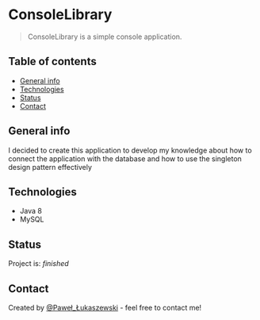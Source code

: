 # ConsoleLibrary
> ConsoleLibrary is a simple console application.

## Table of contents
* [General info](#general-info)
* [Technologies](#technologies)
* [Status](#status)
* [Contact](#contact)

## General info
I decided to create this application to develop my knowledge about how to connect the application with the database and how to use the singleton design pattern effectively

## Technologies
* Java 8
* MySQL

## Status
Project is: _finished_

## Contact
Created by [@Paweł_Łukaszewski](https://www.linkedin.com/in/paweł-łukaszewski) - feel free to contact me!
